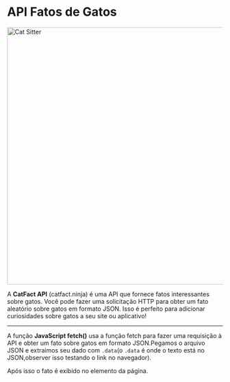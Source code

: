# API Fatos de Gatos

<img src="https://www.petz.com.br/blog/wp-content/uploads/2020/08/cat-sitter-felino-1280x720.jpg" width=600 alt="Cat Sitter" />


A **CatFact API** (catfact.ninja) é uma API que fornece fatos interessantes sobre gatos. Você pode fazer uma solicitação HTTP para obter um fato aleatório sobre gatos em formato JSON. Isso é perfeito para adicionar curiosidades sobre gatos a seu site ou aplicativo!

---

A função **JavaScript fetch()** usa a função fetch para fazer uma requisição à API e obter um fato sobre gatos em formato JSON.Pegamos o arquivo JSON e extraimos seu dado com `.data`(o `.data` é onde o texto está no JSON,observer isso testando o link no navegador). 

Após isso o  fato é exibido no elemento da página.


